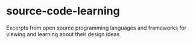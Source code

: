 # source-code-learning
Excerpts from open source programming languages and frameworks for viewing and learning about their design ideas
